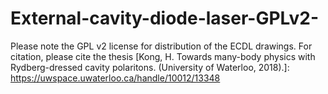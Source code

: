 # External-cavity-diode-laser-GPLv2-
Please note the GPL v2 license for distribution of the ECDL drawings.
For citation, please cite the thesis [Kong, H. Towards many-body physics with Rydberg-dressed cavity polaritons. (University of Waterloo, 2018).]:
https://uwspace.uwaterloo.ca/handle/10012/13348
